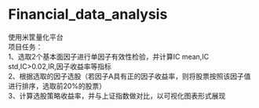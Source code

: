 # Financial_data_analysis
使用米筐量化平台  
项目任务：  
1、选取2个基本面因子进行单因子有效性检验，并计算IC mean,IC std,IC>0.02,IR,因子收益率等指标  
2、根据选取的因子选股（若因子A具有正的因子收益率，则将股票按照该因子值进行排序，选取前20%的股票）  
3、计算选股策略收益率，并与上证指数做对比，以可视化图表形式展现
